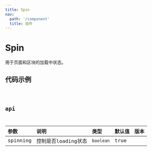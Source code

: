 ```yaml
---
title: Spin
nav:
  path: '/component'
  title: 组件
---
```


# Spin

用于页面和区块的加载中状态。

## 代码示例
<code src="./demo/index" />

## api

| 参数 | 说明 | 类型 | 默认值 | 版本 |
| :--- | :--- | :--- | :--- | :--- |
| spinning | 控制是否loading状态 | `boolean` | true | |
